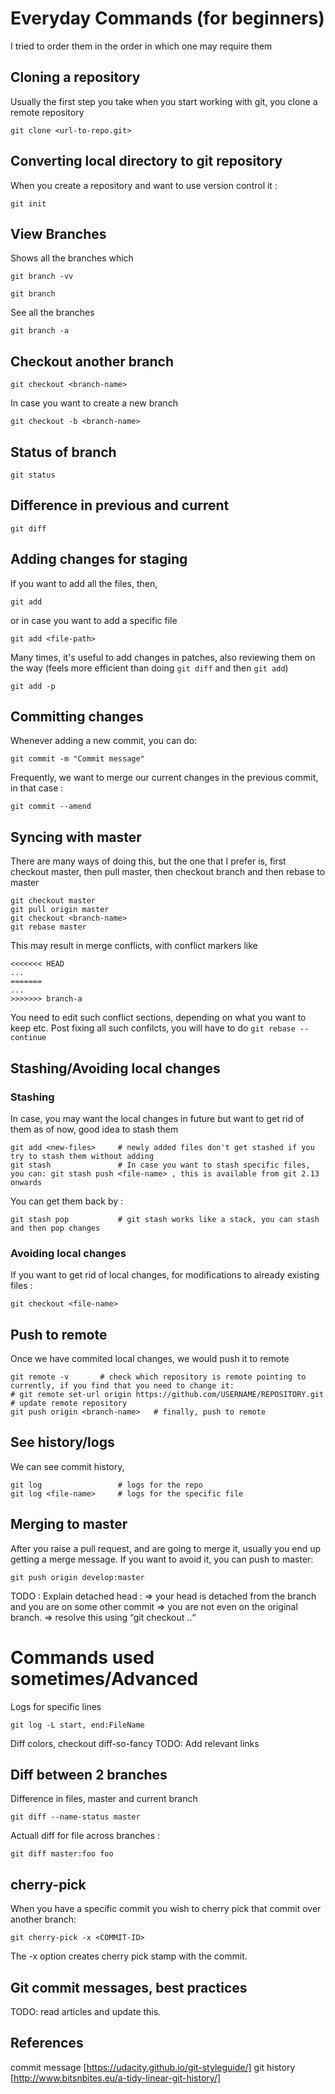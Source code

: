# Everyday Commands (for beginners)
I tried to order them in the order in which one may require them
## Cloning a repository
Usually the first step you take when you start working with git, you clone a remote repository
```
git clone <url-to-repo.git>
```
## Converting local directory to git repository
When you create a repository and want to use version control it :
```
git init
```
## View Branches
Shows all the branches which
```
git branch -vv
```
```
git branch
```
See all the branches 
```
git branch -a
```

## Checkout another branch
```
git checkout <branch-name>
```
In case you want to create a new branch
```
git checkout -b <branch-name>
```

## Status of branch
```
git status
```
## Difference in previous and current
```
git diff
```

## Adding changes for staging
If you want to add all the files, then,
```
git add
```
or in case you want to add a specific file
```
git add <file-path>
```
Many times, it's useful to add changes in patches, also reviewing them on the way (feels more efficient than doing ```git diff``` and then ```git add```)
```
git add -p
```

## Committing changes
Whenever adding a new commit, you can do:
```
git commit -m "Commit message"
```
Frequently, we want to merge our current changes in the previous commit, in that case :
```
git commit --amend
```

## Syncing with master
There are many ways of doing this, but the one that I prefer is, first checkout master, then pull master, then checkout branch and then rebase to master
```
git checkout master
git pull origin master
git checkout <branch-name>
git rebase master
```

This may result in merge conflicts, with conflict markers like 
```
<<<<<<< HEAD
...
=======
...
>>>>>>> branch-a
```
You need to edit such conflict sections, depending on what you want to keep etc.
Post fixing all such confilcts, you will have to do ```git rebase --continue```

## Stashing/Avoiding local changes
### Stashing
In case, you may want the local changes in future but want to get rid of them as of now, good idea to stash them
```
git add <new-files>		# newly added files don't get stashed if you try to stash them without adding
git stash 				# In case you want to stash specific files, you can: git stash push <file-name> , this is available from git 2.13 onwards
```
You can get them back by :
```
git stash pop 			# git stash works like a stack, you can stash and then pop changes 
```

### Avoiding local changes
If you want to get rid of local changes, for modifications to already existing files :

```
git checkout <file-name>
```

## Push to remote
Once we have commited local changes, we would push it to remote
```
git remote -v 		# check which repository is remote pointing to currently, if you find that you need to change it:
# git remote set-url origin https://github.com/USERNAME/REPOSITORY.git 		# update remote repository
git push origin <branch-name> 	# finally, push to remote
```

## See history/logs
We can see commit history,
```
git log 				# logs for the repo
git log <file-name> 	# logs for the specific file
```

## Merging to master
After you raise a pull request, and are going to merge it, usually you end up getting a merge message. If you want to avoid it, you can push to master:
```
git push origin develop:master
```

TODO : Explain detached head : => your head is detached from the branch and you are on some other commit => you are not even on the original branch. => resolve this using “git checkout ..“

# Commands used sometimes/Advanced 
Logs for specific lines
```
git log -L start, end:FileName
```

Diff colors, checkout diff-so-fancy
TODO: Add relevant links

## Diff between 2 branches
Difference in files, master and current branch 
```
git diff --name-status master
```
Actuall diff for file across branches :
```
git diff master:foo foo
```
## cherry-pick
When you have a specific commit you wish to cherry pick that commit over another branch:
```
git cherry-pick -x <COMMIT-ID>
```
The -x option creates cherry pick stamp with the commit.
## Git commit messages, best practices
TODO: read articles and update this.

## References
commit message [https://udacity.github.io/git-styleguide/]
git history [http://www.bitsnbites.eu/a-tidy-linear-git-history/]
